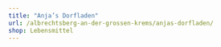 ```yaml
---
title: "Anja’s Dorfladen"
url: /albrechtsberg-an-der-grossen-krems/anjas-dorfladen/
shop: Lebensmittel
---
```

